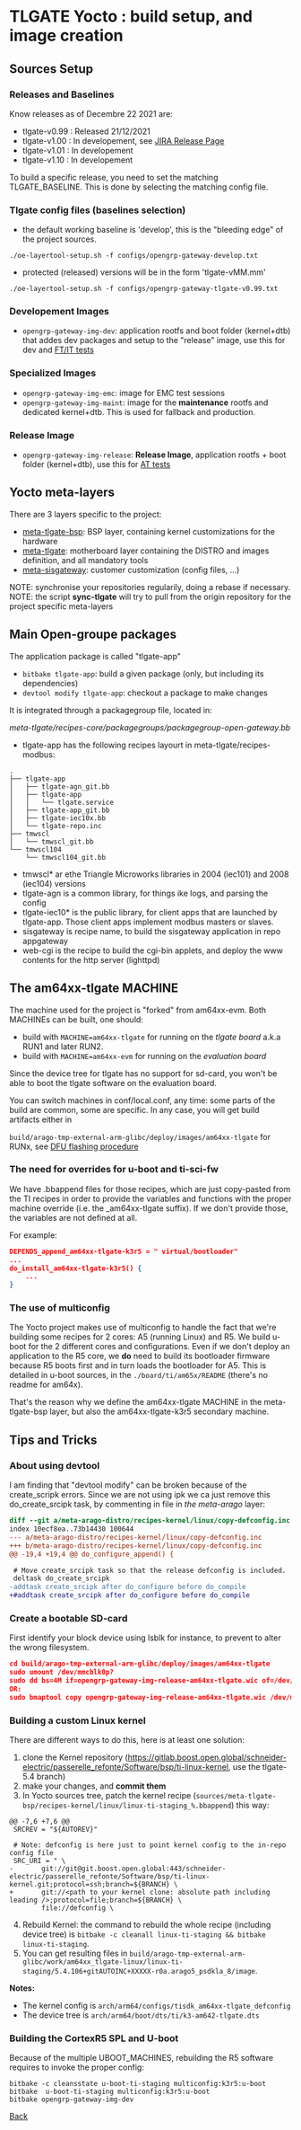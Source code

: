 # TLGATE Yocto : build setup, and image creation

## Sources Setup

### Releases and Baselines

Know releases as of Decembre 22 2021 are:

* tlgate-v0.99	:	Released 21/12/2021
* tlgate-v1.00	:	In developement, see [JIRA Release Page](https://jira.open-groupe.com/projects/SEPASSRFNT?selectedItem=com.atlassian.jira.jira-projects-plugin:release-page)
* tlgate-v1.01	:	In developement
* tlgate-v1.10	:	In developement

To build a specific release, you need to set the matching TLGATE_BASELINE.
This is done by selecting the matching config file.

### Tlgate config files (baselines selection)

* the default working baseline is 'develop', this is the "bleeding edge" of the project sources.

```
./oe-layertool-setup.sh -f configs/opengrp-gateway-develop.txt
```

* protected (released) versions will be in the form 'tlgate-vMM.mm'

```
./oe-layertool-setup.sh -f configs/opengrp-gateway-tlgate-v0.99.txt
```

### Developement Images

- `opengrp-gateway-img-dev`: application rootfs and boot folder (kernel+dtb) that addes dev packages and setup to the "release" image, use this for dev and [FT/IT tests](test-strategy.md)

### Specialized Images

- `opengrp-gateway-img-emc`: image for EMC test sessions
- `opengrp-gateway-img-maint`: image for the **maintenance** rootfs and dedicated kernel+dtb. This is used for fallback and production.

### Release Image
- `opengrp-gateway-img-release`: **Release Image**, application rootfs + boot folder (kernel+dtb), use this for [AT tests](test-strategy.md)

## Yocto meta-layers
There are 3 layers specific to the project:
- [meta-tlgate-bsp](https://gitlab.boost.open.global/schneider-electric/passerelle_refonte/Software/bsp/meta-tlgate-bsp): BSP layer, containing kernel customizations for the hardware
- [meta-tlgate](https://gitlab.boost.open.global/schneider-electric/passerelle_refonte/Software/bsp/meta-tlgate): motherboard layer containing the DISTRO and images definition, and all mandatory tools
- [meta-sisgateway](https://gitlab.boost.open.global/schneider-electric/passerelle_refonte/Software/bsp/meta-sisgateway): customer customization (config files, ...)

NOTE: synchronise your repositories regularily, doing a rebase if necessary.
NOTE: the script **sync-tlgate** will try to pull from the origin repository for the project specific meta-layers

## Main Open-groupe packages

The application package is called "tlgate-app"

- `bitbake tlgate-app`: build a given package (only, but including its dependencies)
- `devtool modify tlgate-app`: checkout a package to make changes

It is integrated through a packagegroup file, located in: 

*meta-tlgate/recipes-core/packagegroups/packagegroup-open-gateway.bb*

* tlgate-app has the following recipes layourt in meta-tlgate/recipes-modbus:

```
.
├── tlgate-app
│   ├── tlgate-agn_git.bb
│   ├── tlgate-app
│   │   └── tlgate.service
│   ├── tlgate-app_git.bb
│   ├── tlgate-iec10x.bb
│   └── tlgate-repo.inc
├── tmwscl
│   └── tmwscl_git.bb
└── tmwscl104
    └── tmwscl104_git.bb
```

* tmwscl* ar ethe Triangle Microworks libraries in 2004 (iec101) and 2008 (iec104) versions
* tlgate-agn is a common library, for things ike logs, and parsing the config
* tlgate-iec10* is the public library, for client apps that are launched by tlgate-app. Those client apps implement modbus masters or slaves. 
* sisgateway is recipe name, to build the sisgateway application in repo appgateway
* web-cgi is the recipe to build the cgi-bin applets, and deploy the www contents for the http server (lighttpd)

## The am64xx-tlgate MACHINE

The machine used for the project is "forked" from am64xx-evm. Both MACHINEs can be built, one should:

* build with `MACHINE=am64xx-tlgate` for running on the *tlgate board* a.k.a RUN1 and later RUN2.
* build with `MACHINE=am64xx-evm` for running on the *evaluation board*

Since the device tree for tlgate has no support for sd-card, you won't be able to boot the tlgate software on the evaluation board.

You can switch machines in conf/local.conf, any time: some parts of the build are common, some are specific. In any case, you will get build artifacts either in

`build/arago-tmp-external-arm-glibc/deploy/images/am64xx-tlgate`	for RUNx, see [DFU flashing procedure](../10_production_methods/SEPASSRFNT-61-DFU-flashing.md)

### The need for overrides for u-boot and ti-sci-fw
We have .bbappend files for those recipes, which are just copy-pasted from the TI recipes in order to provide the variables and functions with the proper machine override (i.e. the _am64xx-tlgate suffix).
If we don't provide those, the variables are not defined at all.

For example:
```json
DEPENDS_append_am64xx-tlgate-k3r5 = " virtual/bootloader"
...
do_install_am64xx-tlgate-k3r5() {
	...
}
```

### The use of multiconfig
The Yocto project makes use of multiconfig to handle the fact that we're building some recipes for 2 cores: A5 (running Linux) and R5. We build u-boot for the 2 different cores and configurations.
Even if we don't deploy an application to the R5 core, we **do** need to build its bootloader firmware because R5 boots first and in turn loads the bootloader for A5.
This is detailed in u-boot sources, in the `./board/ti/am65x/README` (there's no readme for am64x).

That's the reason why we define the am64xx-tlgate MACHINE in the meta-tlgate-bsp layer, but also the am64xx-tlgate-k3r5 secondary machine.

## Tips and Tricks

### About using devtool

I am finding that "devtool modify" can be broken because of the create_scripk errors.
Since we are not using ipk we ca just remove this do_create_srcipk task, by commenting in file in *the meta-arago* layer:
```patch
diff --git a/meta-arago-distro/recipes-kernel/linux/copy-defconfig.inc b/meta-arago-distro/recipes-kernel/linux/copy-defconfig.inc
index 10ecf8ea..73b14430 100644
--- a/meta-arago-distro/recipes-kernel/linux/copy-defconfig.inc
+++ b/meta-arago-distro/recipes-kernel/linux/copy-defconfig.inc
@@ -19,4 +19,4 @@ do_configure_append() {

 # Move create_srcipk task so that the release defconfig is included.
 deltask do_create_srcipk
-addtask create_srcipk after do_configure before do_compile
+#addtask create_srcipk after do_configure before do_compile
```

### Create a bootable SD-card
First identify your block device using lsblk for instance, to prevent to alter the wrong filesystem.

```json
cd build/arago-tmp-external-arm-glibc/deploy/images/am64xx-tlgate
sudo umount /dev/mmcblk0p?
sudo dd bs=4M if=opengrp-gateway-img-release-am64xx-tlgate.wic of=/dev/mmcblk0 status=progress && sync
OR:
sudo bmaptool copy opengrp-gateway-img-release-am64xx-tlgate.wic /dev/mmcblk0 && sync
```

### Building a custom Linux kernel
There are different ways to do this, here is at least one solution:
1) clone the Kernel repository (https://gitlab.boost.open.global/schneider-electric/passerelle_refonte/Software/bsp/ti-linux-kernel, use the tlgate-5.4 branch)
2) make your changes, and **commit them**
3) In Yocto sources tree, patch the kernel recipe (`sources/meta-tlgate-bsp/recipes-kernel/linux/linux-ti-staging_%.bbappend`) this way:
```
@@ -7,6 +7,6 @@
 SRCREV = "${AUTOREV}"
 
 # Note: defconfig is here just to point kernel config to the in-repo config file
 SRC_URI = " \
-       git://git@git.boost.open.global:443/schneider-electric/passerelle_refonte/Software/bsp/ti-linux-kernel.git;protocol=ssh;branch=${BRANCH} \
+       git://<path to your kernel clone: absolute path including leading />;protocol=file;branch=${BRANCH} \
        file://defconfig \
```
4) Rebuild Kernel: the command to rebuild the whole recipe (including device tree) is `bitbake -c cleanall linux-ti-staging && bitbake linux-ti-staging`.
5) You can get resulting files in `build/arago-tmp-external-arm-glibc/work/am64xx_tlgate-linux/linux-ti-staging/5.4.106+gitAUTOINC+XXXXX-r0a.arago5_psdkla_8/image`.

**Notes:**
- The kernel config is `arch/arm64/configs/tisdk_am64xx-tlgate_defconfig`
- The device tree is `arch/arm64/boot/dts/ti/k3-am642-tlgate.dts`

### Building the CortexR5 SPL and U-boot

Because of the multiple UBOOT_MACHINES, rebuilding the R5 software requires to invoke the proper config:

```
bitbake -c cleansstate u-boot-ti-staging multiconfig:k3r5:u-boot
bitbake  u-boot-ti-staging multiconfig:k3r5:u-boot
bitbake opengrp-gateway-img-dev
```

[Back](toc.md)
